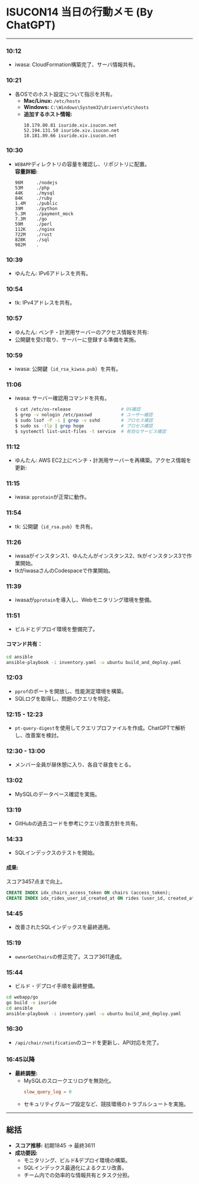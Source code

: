 
# ISUCON14 当日の行動メモ (By ChatGPT)

---

### **10:12**
- iwasa: CloudFormation構築完了、サーバ情報共有。

### **10:21**
- 各OSでのホスト設定について指示を共有。
  - **Mac/Linux:** `/etc/hosts`
  - **Windows:** `C:\Windows\System32\drivers\etc\hosts`
  - **追加するホスト情報:**
    ```
    18.179.80.81 isuride.xiv.isucon.net
    52.194.131.50 isuride.xiv.isucon.net
    18.181.89.66 isuride.xiv.isucon.net
    ```

### **10:30**
- `WEBAPP`ディレクトリの容量を確認し、リポジトリに配置。  
  **容量詳細:**
  ```plaintext
  96M     ./nodejs
  53M     ./php
  44K     ./mysql
  84K     ./ruby
  1.4M    ./public
  39M     ./python
  5.3M    ./payment_mock
  7.3M    ./go
  59M     ./perl
  112K    ./nginx
  722M    ./rust
  828K    ./sql
  982M    .
  ```

### **10:39**
- ゆんたん: IPv6アドレスを共有。

### **10:54**
- tk: IPv4アドレスを共有。

### **10:57**
- ゆんたん: ベンチ・計測用サーバーのアクセス情報を共有:
- 公開鍵を受け取り、サーバーに登録する準備を実施。

### **10:59**
- iwasa: 公開鍵（`id_rsa_kiwsa.pub`）を共有。

### **11:06**
- iwasa: サーバー確認用コマンドを共有。
  ```bash
  $ cat /etc/os-release                   # OS確認
  $ grep -v nologin /etc/passwd           # ユーザー確認
  $ sudo lsof -P -i | grep -v sshd        # プロセス確認
  $ sudo ss -tlp | grep hoge              # プロセス確認
  $ systemctl list-unit-files -t service  # 有効なサービス確認
  ```

### **11:12**
- ゆんたん: AWS EC2上にベンチ・計測用サーバーを再構築。アクセス情報を更新:

### **11:15**
- iwasa: `pprotain`が正常に動作。

### **11:54**
- tk: 公開鍵（`id_rsa.pub`）を共有。

### **11:26**
- iwasaがインスタンス1、ゆんたんがインスタンス2、tkがインスタンス3で作業開始。
- tkがiwasaさんのCodespaceで作業開始。

### **11:39**
- iwasaが`pprotain`を導入し、Webモニタリング環境を整備。

### **11:51**
- ビルドとデプロイ環境を整備完了。
#### コマンド共有：
```bash
cd ansible
ansible-playbook -i inventory.yaml -u ubuntu build_and_deploy.yaml
```
### **12:03**
- `pprof`のポートを開放し、性能測定環境を構築。
- SQLログを取得し、問題のクエリを特定。

### **12:15 - 12:23**
- `pt-query-digest`を使用してクエリプロファイルを作成。ChatGPTで解析し、改善案を検討。

### **12:30 - 13:00**
- メンバー全員が昼休憩に入り、各自で昼食をとる。

### **13:02**
- MySQLのデータベース確認を実施。

### **13:19**
- GitHubの過去コードを参考にクエリ改善方針を共有。

### **14:33**
- SQLインデックスのテストを開始。

#### **成果:**  
スコア3457点まで向上。
```sql
CREATE INDEX idx_chairs_access_token ON chairs (access_token);
CREATE INDEX idx_rides_user_id_created_at ON rides (user_id, created_at);
```

### **14:45**
- 改善されたSQLインデックスを最終適用。

### **15:19**
- `ownerGetChairs`の修正完了。スコア3611達成。

### **15:44**
- ビルド・デプロイ手順を最終整備。
```bash
cd webapp/go
go build -o isuride
cd ansible
ansible-playbook -i inventory.yaml -u ubuntu build_and_deploy.yaml
```

### **16:30**
- `/api/chair/notification`のコードを更新し、API対応を完了。

### **16:45以降**
- **最終調整:**
  - MySQLのスロークエリログを無効化。
    ```conf
    slow_query_log = 0
    ```
  - セキュリティグループ設定など、競技環境のトラブルシュートを実施。
---

## **総括**
- **スコア推移:** 初期1845 → 最終3611
- **成功要因:**
  - モニタリング、ビルド&デプロイ環境の構築。
  - SQLインデックス最適化によるクエリ改善。
  - チーム内での効率的な情報共有とタスク分担。
